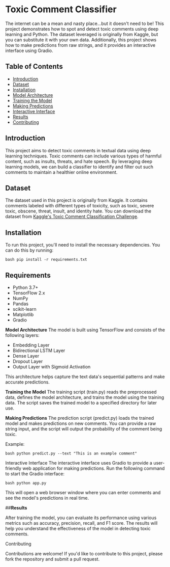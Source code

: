 # Toxic Comment Classifier

The internet can be a mean and nasty place...but it doesn't need to be! This project demonstrates how to spot and detect toxic comments using deep learning and Python. The dataset leveraged is originally from Kaggle, but you can substitute it with your own data. Additionally, this project shows how to make predictions from raw strings, and it provides an interactive interface using Gradio.

## Table of Contents

- [Introduction](#introduction)
- [Dataset](#dataset)
- [Installation](#installation)
- [Model Architecture](#model-architecture)
- [Training the Model](#training-the-model)
- [Making Predictions](#making-predictions)
- [Interactive Interface](#interactive-interface)
- [Results](#results)
- [Contributing](#contributing)

## Introduction

This project aims to detect toxic comments in textual data using deep learning techniques. Toxic comments can include various types of harmful content, such as insults, threats, and hate speech. By leveraging deep learning models, we can build a classifier to identify and filter out such comments to maintain a healthier online environment.

## Dataset

The dataset used in this project is originally from Kaggle. It contains comments labeled with different types of toxicity, such as toxic, severe toxic, obscene, threat, insult, and identity hate. You can download the dataset from [Kaggle's Toxic Comment Classification Challenge](https://www.kaggle.com/c/jigsaw-toxic-comment-classification-challenge/data).

## Installation

To run this project, you'll need to install the necessary dependencies. You can do this by running:

`bash
pip install -r requirements.txt`


## **Requirements**
- Python 3.7+
- TensorFlow 2.x
- NumPy
- Pandas
- scikit-learn
- Matplotlib
- Gradio

**Model Architecture**
The model is built using TensorFlow and consists of the following layers:

- Embedding Layer
- Bidirectional LSTM Layer
- Dense Layer
- Dropout Layer
- Output Layer with Sigmoid Activation

This architecture helps capture the text data's sequential patterns and make accurate predictions.

**Training the Model**
The training script (train.py) reads the preprocessed data, defines the model architecture, and trains the model using the training data. The script saves the trained model to a specified directory for later use.

**Making Predictions**
The prediction script (predict.py) loads the trained model and makes predictions on new comments. You can provide a raw string input, and the script will output the probability of the comment being toxic.

Example:

`bash
python predict.py --text "This is an example comment"`

Interactive Interface
The interactive interface uses Gradio to provide a user-friendly web application for making predictions. Run the following command to start the Gradio interface:

`bash
python app.py`

This will open a web browser window where you can enter comments and see the model's predictions in real time.

##**Results**

After training the model, you can evaluate its performance using various metrics such as accuracy, precision, recall, and F1 score. The results will help you understand the effectiveness of the model in detecting toxic comments.

Contributing

Contributions are welcome! If you'd like to contribute to this project, please fork the repository and submit a pull request.
